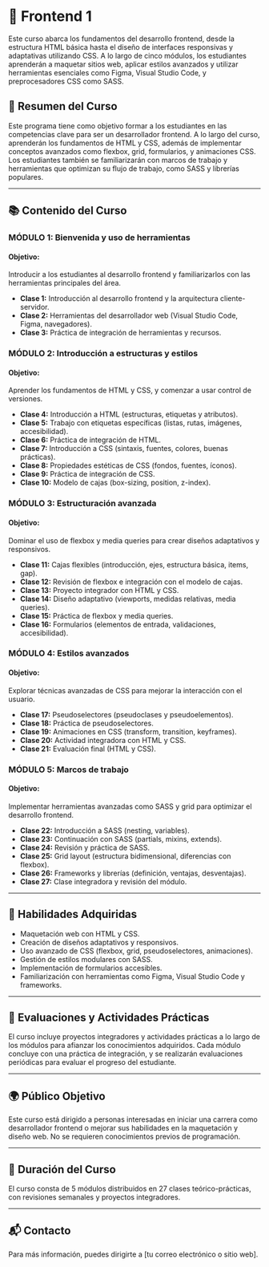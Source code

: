 # 🎨 Frontend 1

Este curso abarca los fundamentos del desarrollo frontend, desde la estructura HTML básica hasta el diseño de interfaces responsivas y adaptativas utilizando CSS. A lo largo de cinco módulos, los estudiantes aprenderán a maquetar sitios web, aplicar estilos avanzados y utilizar herramientas esenciales como Figma, Visual Studio Code, y preprocesadores CSS como SASS.

## 🚀 Resumen del Curso

Este programa tiene como objetivo formar a los estudiantes en las competencias clave para ser un desarrollador frontend. A lo largo del curso, aprenderán los fundamentos de HTML y CSS, además de implementar conceptos avanzados como flexbox, grid, formularios, y animaciones CSS. Los estudiantes también se familiarizarán con marcos de trabajo y herramientas que optimizan su flujo de trabajo, como SASS y librerías populares.

---

## 📚 Contenido del Curso

### **MÓDULO 1: Bienvenida y uso de herramientas**
#### Objetivo:
Introducir a los estudiantes al desarrollo frontend y familiarizarlos con las herramientas principales del área.

- **Clase 1:** Introducción al desarrollo frontend y la arquitectura cliente-servidor.
- **Clase 2:** Herramientas del desarrollador web (Visual Studio Code, Figma, navegadores).
- **Clase 3:** Práctica de integración de herramientas y recursos.

### **MÓDULO 2: Introducción a estructuras y estilos**
#### Objetivo:
Aprender los fundamentos de HTML y CSS, y comenzar a usar control de versiones.

- **Clase 4:** Introducción a HTML (estructuras, etiquetas y atributos).
- **Clase 5:** Trabajo con etiquetas específicas (listas, rutas, imágenes, accesibilidad).
- **Clase 6:** Práctica de integración de HTML.
- **Clase 7:** Introducción a CSS (sintaxis, fuentes, colores, buenas prácticas).
- **Clase 8:** Propiedades estéticas de CSS (fondos, fuentes, íconos).
- **Clase 9:** Práctica de integración de CSS.
- **Clase 10:** Modelo de cajas (box-sizing, position, z-index).

### **MÓDULO 3: Estructuración avanzada**
#### Objetivo:
Dominar el uso de flexbox y media queries para crear diseños adaptativos y responsivos.

- **Clase 11:** Cajas flexibles (introducción, ejes, estructura básica, items, gap).
- **Clase 12:** Revisión de flexbox e integración con el modelo de cajas.
- **Clase 13:** Proyecto integrador con HTML y CSS.
- **Clase 14:** Diseño adaptativo (viewports, medidas relativas, media queries).
- **Clase 15:** Práctica de flexbox y media queries.
- **Clase 16:** Formularios (elementos de entrada, validaciones, accesibilidad).

### **MÓDULO 4: Estilos avanzados**
#### Objetivo:
Explorar técnicas avanzadas de CSS para mejorar la interacción con el usuario.

- **Clase 17:** Pseudoselectores (pseudoclases y pseudoelementos).
- **Clase 18:** Práctica de pseudoselectores.
- **Clase 19:** Animaciones en CSS (transform, transition, keyframes).
- **Clase 20:** Actividad integradora con HTML y CSS.
- **Clase 21:** Evaluación final (HTML y CSS).

### **MÓDULO 5: Marcos de trabajo**
#### Objetivo:
Implementar herramientas avanzadas como SASS y grid para optimizar el desarrollo frontend.

- **Clase 22:** Introducción a SASS (nesting, variables).
- **Clase 23:** Continuación con SASS (partials, mixins, extends).
- **Clase 24:** Revisión y práctica de SASS.
- **Clase 25:** Grid layout (estructura bidimensional, diferencias con flexbox).
- **Clase 26:** Frameworks y librerías (definición, ventajas, desventajas).
- **Clase 27:** Clase integradora y revisión del módulo.

---

## 🔑 Habilidades Adquiridas
- Maquetación web con HTML y CSS.
- Creación de diseños adaptativos y responsivos.
- Uso avanzado de CSS (flexbox, grid, pseudoselectores, animaciones).
- Gestión de estilos modulares con SASS.
- Implementación de formularios accesibles.
- Familiarización con herramientas como Figma, Visual Studio Code y frameworks.

---

## 🧠 Evaluaciones y Actividades Prácticas
El curso incluye proyectos integradores y actividades prácticas a lo largo de los módulos para afianzar los conocimientos adquiridos. Cada módulo concluye con una práctica de integración, y se realizarán evaluaciones periódicas para evaluar el progreso del estudiante.

---

## 🌍 Público Objetivo
Este curso está dirigido a personas interesadas en iniciar una carrera como desarrollador frontend o mejorar sus habilidades en la maquetación y diseño web. No se requieren conocimientos previos de programación.

---

## 📅 Duración del Curso
El curso consta de 5 módulos distribuidos en 27 clases teórico-prácticas, con revisiones semanales y proyectos integradores.

---

## 📬 Contacto
Para más información, puedes dirigirte a [tu correo electrónico o sitio web].
